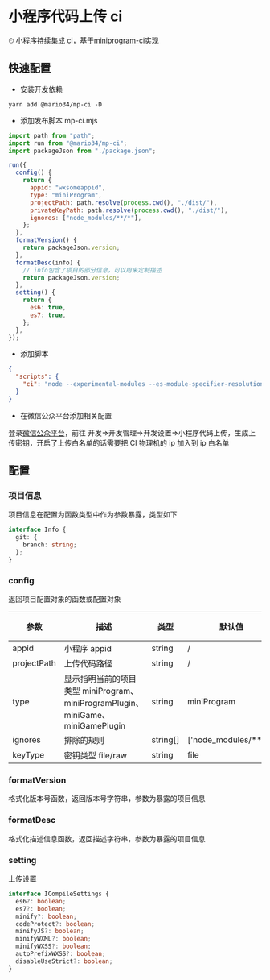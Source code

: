 # 小程序代码上传 ci

⏱ 小程序持续集成 ci，基于[miniprogram-ci](https://www.npmjs.com/package/miniprogram-ci)实现

## 快速配置

- 安装开发依赖

```shell
yarn add @mario34/mp-ci -D
```

- 添加发布脚本 mp-ci.mjs

```mjs
import path from "path";
import run from "@mario34/mp-ci";
import packageJson from "./package.json";

run({
  config() {
    return {
      appid: "wxsomeappid",
      type: "miniProgram",
      projectPath: path.resolve(process.cwd(), "./dist/"),
      privateKeyPath: path.resolve(process.cwd(), "./dist/"),
      ignores: ["node_modules/**/*"],
    };
  },
  formatVersion() {
    return packageJson.version;
  },
  formatDesc(info) {
    // info包含了项目的部分信息，可以用来定制描述
    return packageJson.version;
  },
  setting() {
    return {
      es6: true,
      es7: true,
    };
  },
});
```

- 添加脚本

```json
{
  "scripts": {
    "ci": "node --experimental-modules --es-module-specifier-resolution=node ./mp-ci.mjs --log"
  }
}
```

- 在微信公众平台添加相关配置

登录[微信公众平台](https://mp.weixin.qq.com)，前往 开发=>开发管理=>开发设置=>小程序代码上传，生成上传密钥，开启了上传白名单的话需要把 CI 物理机的 ip 加入到 ip 白名单

## 配置

### 项目信息

项目信息在配置为函数类型中作为参数暴露，类型如下

```ts
interface Info {
  git: {
    branch: string;
  };
}
```

### config

返回项目配置对象的函数或配置对象

| 参数        | 描述                                                                            | 类型     | 默认值                | 必填 |
| ----------- | ------------------------------------------------------------------------------- | -------- | --------------------- | ---- |
| appid       | 小程序 appid                                                                    | string   | /                     | 是   |
| projectPath | 上传代码路径                                                                    | string   | /                     | 是   |
| type        | 显示指明当前的项目类型 miniProgram、miniProgramPlugin、miniGame、miniGamePlugin | string   | miniProgram           | 否   |
| ignores     | 排除的规则                                                                      | string[] | ['node_modules/**/*'] | 否   |
| keyType     | 密钥类型 file/raw                                                               | string   | file                  | 否   |

### formatVersion

格式化版本号函数，返回版本号字符串，参数为暴露的项目信息

### formatDesc

格式化描述信息函数，返回描述字符串，参数为暴露的项目信息

### setting

上传设置

```ts
interface ICompileSettings {
  es6?: boolean;
  es7?: boolean;
  minify?: boolean;
  codeProtect?: boolean;
  minifyJS?: boolean;
  minifyWXML?: boolean;
  minifyWXSS?: boolean;
  autoPrefixWXSS?: boolean;
  disableUseStrict?: boolean;
}
```
